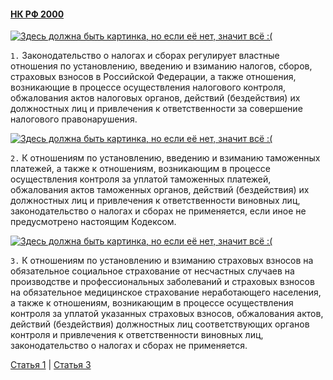 #### [НК РФ 2000](https://lalawland.github.io/eurasia/russia/taxes)

[![Здесь должна быть картинка, но если её нет, значит всё :(](https://cdn.fishki.net/upload/post/2020/03/09/3251562/5915eac5a9a7bf0baccc3376164bfdfd.jpg)](https://cdn.fishki.net/upload/post/2020/03/09/3251562/5915eac5a9a7bf0baccc3376164bfdfd.jpg)

`1.` Законодательство о налогах и сборах регулирует властные отношения по установлению, введению и взиманию налогов, сборов, страховых взносов в Российской Федерации, а также отношения, возникающие в процессе осуществления налогового контроля, обжалования актов налоговых органов, действий (бездействия) их должностных лиц и привлечения к ответственности за совершение налогового правонарушения.

[![Здесь должна быть картинка, но если её нет, значит всё :(](https://i.ibb.co/Hn2x4dc/2021-07-30-173503.png)](https://i.ibb.co/Hn2x4dc/2021-07-30-173503.png)

`2.` К отношениям по установлению, введению и взиманию таможенных платежей, а также к отношениям, возникающим в процессе осуществления контроля за уплатой таможенных платежей, обжалования актов таможенных органов, действий (бездействия) их должностных лиц и привлечения к ответственности виновных лиц, законодательство о налогах и сборах не применяется, если иное не предусмотрено настоящим Кодексом.

[![Здесь должна быть картинка, но если её нет, значит всё :(](https://www.meme-arsenal.com/memes/4c9ed621559c49fda8252137eadb6727.jpg)](https://www.meme-arsenal.com/memes/4c9ed621559c49fda8252137eadb6727.jpg)

`3.` К отношениям по установлению и взиманию страховых взносов на обязательное социальное страхование от несчастных случаев на производстве и профессиональных заболеваний и страховых взносов на обязательное медицинское страхование неработающего населения, а также к отношениям, возникающим в процессе осуществления контроля за уплатой указанных страховых взносов, обжалования актов, действий (бездействия) должностных лиц соответствующих органов контроля и привлечения к ответственности виновных лиц, законодательство о налогах и сборах не применяется.

[Статья 1](https://lalawland.github.io/eurasia/russia/taxes/art1) | [Статья 3](https://lalawland.github.io/eurasia/russia/taxes/art3)
